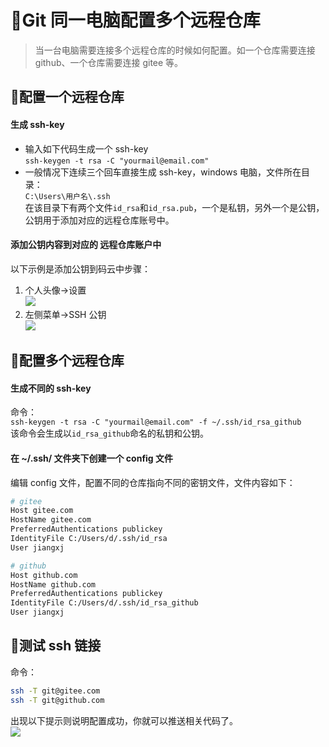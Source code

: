 # :book:Git 同一电脑配置多个远程仓库

> 当一台电脑需要连接多个远程仓库的时候如何配置。如一个仓库需要连接 github、一个仓库需要连接 gitee 等。

## :bookmark:配置一个远程仓库

#### 生成 ssh-key

- 输入如下代码生成一个 ssh-key  
  `ssh-keygen -t rsa -C "yourmail@email.com"`
- 一般情况下连续三个回车直接生成 ssh-key，windows 电脑，文件所在目录：  
  `C:\Users\用户名\.ssh`  
  在该目录下有两个文件`id_rsa`和`id_rsa.pub`，一个是私钥，另外一个是公钥，公钥用于添加对应的远程仓库账号中。

#### 添加公钥内容到对应的 远程仓库账户中

以下示例是添加公钥到码云中步骤：

1. 个人头像->设置  
   ![](/img/articles/gitee_01.jpg)
2. 左侧菜单->SSH 公钥  
   ![](/img/articles/gitee_02.jpg)

## :bookmark:配置多个远程仓库

#### 生成不同的 ssh-key

命令：  
`ssh-keygen -t rsa -C "yourmail@email.com" -f ~/.ssh/id_rsa_github`  
该命令会生成以`id_rsa_github`命名的私钥和公钥。

#### 在 ~/.ssh/ 文件夹下创建一个 config 文件

编辑 config 文件，配置不同的仓库指向不同的密钥文件，文件内容如下：

```sh
# gitee
Host gitee.com
HostName gitee.com
PreferredAuthentications publickey
IdentityFile C:/Users/d/.ssh/id_rsa
User jiangxj

# github
Host github.com
HostName github.com
PreferredAuthentications publickey
IdentityFile C:/Users/d/.ssh/id_rsa_github
User jiangxj
```

## :bookmark:测试 ssh 链接

命令：

```sh
ssh -T git@gitee.com
ssh -T git@github.com
```

出现以下提示则说明配置成功，你就可以推送相关代码了。  
![](/img/articles/gitee_03.jpg)
